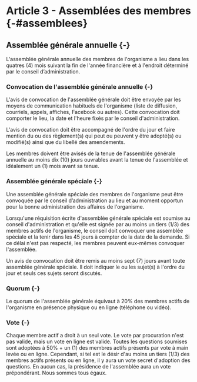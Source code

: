 # Article 3 - Assemblées des membres {-#assemblees}

## Assemblée générale annuelle {-}
L'assemblée générale annuelle des membres de l'organisme a lieu dans les quatres (4) mois suivant la fin de l'année financière et à l'endroit déterminé par le conseil d’administration.

### Convocation de l'assemblée générale annuelle {-}
L'avis de convocation de l'assemblée générale doit être envoyée par les moyens de communication habituels de l'organisme (liste de diffusion, courriels, appels, affiches, Facebook ou autres). Cette convocation doit comporter le lieu, la date et l'heure fixés par le conseil d'administration.

L'avis de convocation doit être accompagné de l'ordre du jour et faire mention du ou des règlement(s) qui peut ou peuvent y être adopté(s) ou modifié(s) ainsi que du libellé des amendements.

Les membres doivent être avisés de la tenue de l'assemblée générale annuelle au moins dix (10) jours ouvrables avant la tenue de l'assemblée et idéalement un (1) mois avant sa tenue.

### Assemblée générale spéciale {-}
Une assemblée générale spéciale des membres de l'organisme peut être convoquée par le conseil d’administration au lieu et au moment opportun pour la bonne administration des affaires de l'organisme.

Lorsqu'une réquisition écrite d'assemblée générale spéciale est soumise au conseil d'administration et qu'elle est signée par au moins un tiers (1/3) des membres actifs de l'organisme, le conseil doit convoquer une assemblée spéciale et la tenir dans les 45 jours à compter de la date de la demande. Si ce délai n'est pas respecté, les membres peuvent eux-mêmes convoquer l'assemblée.

Un avis de convocation doit être remis au moins sept (7) jours avant toute assemblée générale spéciale. Il doit indiquer le ou les sujet(s) à l'ordre du jour et seuls ces sujets seront discutés.

### Quorum {-}
Le quorum de l'assemblée générale équivaut à 20% des membres actifs de l'organisme en présence physique ou en ligne (téléphone ou vidéo).

### Vote {-}
Chaque membre actif a droit à un seul vote. Le vote par procuration n'est pas valide, mais un vote en ligne est valide. Toutes les questions soumises sont adoptées à 50% + un (1) des membres actifs présents par vote à main levée ou en ligne. Cependant, si tel est le désir d'au moins un tiers (1/3) des membres actifs présents ou en ligne, il y aura un vote secret d'adoption des questions. En aucun cas, la présidence de l'assemblée aura un vote prépondérant. Nous sommes tous égaux.
